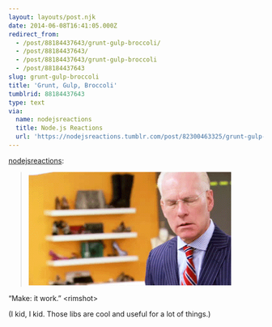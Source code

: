 ```yaml
---
layout: layouts/post.njk
date: 2014-06-08T16:41:05.000Z
redirect_from:
  - /post/88184437643/grunt-gulp-broccoli/
  - /post/88184437643/
  - /post/88184437643/grunt-gulp-broccoli
  - /post/88184437643
slug: grunt-gulp-broccoli
title: 'Grunt, Gulp, Broccoli'
tumblrid: 88184437643
type: text
via:
  name: nodejsreactions
  title: Node.js Reactions
  url: 'https://nodejsreactions.tumblr.com/post/82300463325/grunt-gulp-broccoli'
---
```

<p><a href="http://nodejsreactions.tumblr.com/post/82300463325/grunt-gulp-broccoli" class="tumblr_blog">nodejsreactions</a>:</p>

<blockquote><p><img src="./tumblr_inline_n0hs1roiKF1s3cs22.gif" alt="image"/></p></blockquote>

<p>&ldquo;Make: it work.&rdquo; &lt;rimshot&gt;</p>

<p>(I kid, I kid.  Those libs are cool and useful for a lot of things.)</p>
